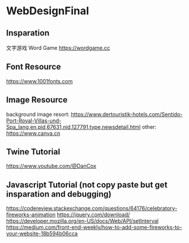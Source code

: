 # WebDesignFinal
##

## Insparation
文字游戏 Word Game
https://wordgame.cc

## Font Resource
https://www.1001fonts.com

## Image Resource
background image resort:
https://www.dertouristik-hotels.com/Sentido-Port-Royal-Villas-und-Spa_lang,en,pid,67631,nid,127791,type,newsdetail.html
other:
https://www.canva.cn

## Twine Tutorial
https://www.youtube.com/@DanCox

## Javascript Tutorial (not copy paste but get insparation and debugging)
https://codereview.stackexchange.com/questions/64176/celebratory-fireworks-animation
https://jquery.com/download/
https://developer.mozilla.org/en-US/docs/Web/API/setInterval
https://medium.com/front-end-weekly/how-to-add-some-fireworks-to-your-website-18b594b06cca
